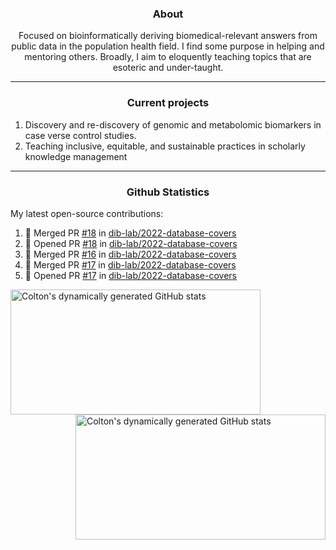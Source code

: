 <!--
Inspiration derived from:
1. https://zzetao.github.io/awesome-github-profile/
2. https://github.com/spcanelon
3. https://github.com/tallguyjenks

Tools used:
1. https://github.com/anuraghazra/github-readme-stats
2. https://github.com/jamesgeorge007/github-activity-readme
3. https://github.com/topics/profile-readme
-->

<h3 align="center">About</h3>

<p align="center">
Focused on bioinformatically deriving biomedical-relevant answers from public data in the population health field. 
I find some purpose in helping and mentoring others. Broadly, I aim to eloquently teaching topics that are esoteric and under-taught.
</p>

---

<h3 align="center">Current projects</h3>

1. Discovery and re-discovery of genomic and metabolomic biomarkers in case verse control studies.
2. Teaching inclusive, equitable, and sustainable practices in scholarly knowledge management

---

<h3 align="center">Github Statistics</h3>

My latest open-source contributions:

<!--START_SECTION:activity-->
1. 🎉 Merged PR [#18](https://github.com/dib-lab/2022-database-covers/pull/18) in [dib-lab/2022-database-covers](https://github.com/dib-lab/2022-database-covers)
2. 💪 Opened PR [#18](https://github.com/dib-lab/2022-database-covers/pull/18) in [dib-lab/2022-database-covers](https://github.com/dib-lab/2022-database-covers)
3. 🎉 Merged PR [#16](https://github.com/dib-lab/2022-database-covers/pull/16) in [dib-lab/2022-database-covers](https://github.com/dib-lab/2022-database-covers)
4. 🎉 Merged PR [#17](https://github.com/dib-lab/2022-database-covers/pull/17) in [dib-lab/2022-database-covers](https://github.com/dib-lab/2022-database-covers)
5. 💪 Opened PR [#17](https://github.com/dib-lab/2022-database-covers/pull/17) in [dib-lab/2022-database-covers](https://github.com/dib-lab/2022-database-covers)
<!--END_SECTION:activity-->

<a href="https://github.com/ccbaumler">
  <img height="200" width=400 align="left" alt="Colton's dynamically generated GitHub stats" src="https://github-readme-stats.vercel.app/api?username=ccbaumler&show_icons=true&title_color=434d58&icon_color=fa8072&ring_color=ba55d3"/>
</a>
<a href="https://github.com/ccbaumler">
  <img height="200" width=400 align="right" alt="Colton's dynamically generated GitHub stats" src="https://github-readme-stats.vercel.app/api/top-langs/?username=ccbaumler&layout=compact&langs_count=6&card_width=320&title_color=434d58&hide=Standard%20ML,%20TeX,%20Jupyter%20Notebook" />
</a>
